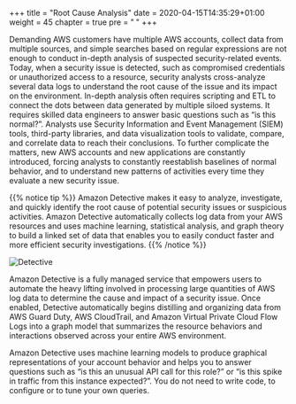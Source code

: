 +++
title = "Root Cause Analysis"
date = 2020-04-15T14:35:29+01:00
weight = 45
chapter = true
pre = "<b> </b>"
+++

Demanding AWS customers have multiple AWS accounts, collect data from multiple sources, and simple searches based on regular expressions are not enough to conduct in-depth analysis of suspected security-related events. Today, when a security issue is detected, such as compromised credentials or unauthorized access to a resource, security analysts cross-analyze several data logs to understand the root cause of the issue and its impact on the environment. In-depth analysis often requires scripting and ETL to connect the dots between data generated by multiple siloed systems. It requires skilled data engineers to answer basic questions such as “is this normal?”. Analysts use Security Information and Event Management (SIEM) tools, third-party libraries, and data visualization tools to validate, compare, and correlate data to reach their conclusions. To further complicate the matters, new AWS accounts and new applications are constantly introduced, forcing analysts to constantly reestablish baselines of normal behavior, and to understand new patterns of activities every time they evaluate a new security issue.

{{% notice tip %}}
Amazon Detective makes it easy to analyze, investigate, and quickly identify the root cause of potential security issues or suspicious activities. Amazon Detective automatically collects log data from your AWS resources and uses machine learning, statistical analysis, and graph theory to build a linked set of data that enables you to easily conduct faster and more efficient security investigations.
{{% /notice %}}

![Detective](https://d1.awsstatic.com/re19/Diagram_Detective.93ebed7d2e3452fc03c6496bd7faf5b8f2ef9a6e.png)

Amazon Detective is a fully managed service that empowers users to automate the heavy lifting involved in processing large quantities of AWS log data to determine the cause and impact of a security issue. Once enabled, Detective automatically begins distilling and organizing data from AWS Guard Duty, AWS CloudTrail, and Amazon Virtual Private Cloud Flow Logs into a graph model that summarizes the resource behaviors and interactions observed across your entire AWS environment.

Amazon Detective uses machine learning models to produce graphical representations of your account behavior and helps you to answer questions such as “is this an unusual API call for this role?” or “is this spike in traffic from this instance expected?”. You do not need to write code, to configure or to tune your own queries.
